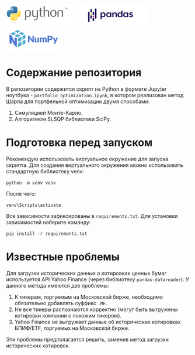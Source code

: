 <img src=".\images\python-logo-generic.svg" width="36%"> <img src=".\images\pandas.svg" width="40%"> <img src=".\images\numpylogo.svg" width="30%">

# Содержание репозитория

В репозитории содержится скрипт на Python в формате Jupyter ноутбука - `portfolio_optimization.ipynb`, в котором реализован метод Шарпа для портфельной оптимизации двумя способами:
1. Симуляцией Монте-Карло.
2. Алгоритмом SLSQP библиотеки SciPy.

# Подготовка перед запуском

Рекомендую использовать виртуальное окружение для запуска скрипта. Для создания виртуального окружения можно использовать стандартную библиотеку venv:

    python -m venv venv
    
После чего:

    venv\Scripts\activate

Все зависимости зафиксированы в `requirements.txt`. Для установки зависимостей наберите команду:

    pip install -r requirements.txt
    
# Известные проблемы

Для загрузки исторических данных о котировках ценных бумаг используется API Yahoo Finance (через библиотеку `pandas-datareader`). У данного метода имеются две проблемы:

1. К тикерам, торгуемым на Московской бирже, необходимо обязательно добавлять суффикс `.ME`.
2. Не все тикеры распознаются корректно (могут быть выгружены котировки компании с похожим тикером).
3. Yahoo Finance не выгружает данные об исторических котировках БПИФ/ETF, торгуемых на Московской бирже.

Эти проблемы предполагается решить, заменив метод загрузки исторических котировок.
